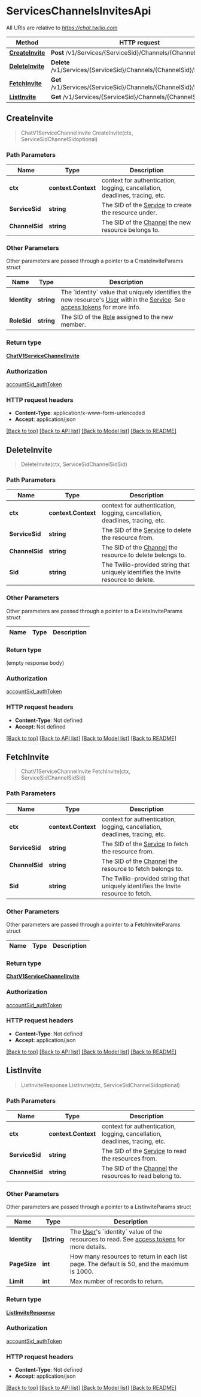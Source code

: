# ServicesChannelsInvitesApi

All URIs are relative to *https://chat.twilio.com*

Method | HTTP request | Description
------------- | ------------- | -------------
[**CreateInvite**](ServicesChannelsInvitesApi.md#CreateInvite) | **Post** /v1/Services/{ServiceSid}/Channels/{ChannelSid}/Invites | 
[**DeleteInvite**](ServicesChannelsInvitesApi.md#DeleteInvite) | **Delete** /v1/Services/{ServiceSid}/Channels/{ChannelSid}/Invites/{Sid} | 
[**FetchInvite**](ServicesChannelsInvitesApi.md#FetchInvite) | **Get** /v1/Services/{ServiceSid}/Channels/{ChannelSid}/Invites/{Sid} | 
[**ListInvite**](ServicesChannelsInvitesApi.md#ListInvite) | **Get** /v1/Services/{ServiceSid}/Channels/{ChannelSid}/Invites | 



## CreateInvite

> ChatV1ServiceChannelInvite CreateInvite(ctx, ServiceSidChannelSidoptional)



### Path Parameters


Name | Type | Description
------------- | ------------- | -------------
**ctx** | **context.Context** | context for authentication, logging, cancellation, deadlines, tracing, etc.
**ServiceSid** | **string** | The SID of the [Service](https://www.twilio.com/docs/api/chat/rest/services) to create the resource under.
**ChannelSid** | **string** | The SID of the [Channel](https://www.twilio.com/docs/api/chat/rest/channels) the new resource belongs to.

### Other Parameters

Other parameters are passed through a pointer to a CreateInviteParams struct


Name | Type | Description
------------- | ------------- | -------------
**Identity** | **string** | The &#x60;identity&#x60; value that uniquely identifies the new resource&#39;s [User](https://www.twilio.com/docs/api/chat/rest/v1/user) within the [Service](https://www.twilio.com/docs/api/chat/rest/v1/service). See [access tokens](https://www.twilio.com/docs/api/chat/guides/create-tokens) for more info.
**RoleSid** | **string** | The SID of the [Role](https://www.twilio.com/docs/api/chat/rest/roles) assigned to the new member.

### Return type

[**ChatV1ServiceChannelInvite**](ChatV1ServiceChannelInvite.md)

### Authorization

[accountSid_authToken](../README.md#accountSid_authToken)

### HTTP request headers

- **Content-Type**: application/x-www-form-urlencoded
- **Accept**: application/json

[[Back to top]](#) [[Back to API list]](../README.md#documentation-for-api-endpoints)
[[Back to Model list]](../README.md#documentation-for-models)
[[Back to README]](../README.md)


## DeleteInvite

> DeleteInvite(ctx, ServiceSidChannelSidSid)



### Path Parameters


Name | Type | Description
------------- | ------------- | -------------
**ctx** | **context.Context** | context for authentication, logging, cancellation, deadlines, tracing, etc.
**ServiceSid** | **string** | The SID of the [Service](https://www.twilio.com/docs/api/chat/rest/services) to delete the resource from.
**ChannelSid** | **string** | The SID of the [Channel](https://www.twilio.com/docs/api/chat/rest/channels) the resource to delete belongs to.
**Sid** | **string** | The Twilio-provided string that uniquely identifies the Invite resource to delete.

### Other Parameters

Other parameters are passed through a pointer to a DeleteInviteParams struct


Name | Type | Description
------------- | ------------- | -------------

### Return type

 (empty response body)

### Authorization

[accountSid_authToken](../README.md#accountSid_authToken)

### HTTP request headers

- **Content-Type**: Not defined
- **Accept**: Not defined

[[Back to top]](#) [[Back to API list]](../README.md#documentation-for-api-endpoints)
[[Back to Model list]](../README.md#documentation-for-models)
[[Back to README]](../README.md)


## FetchInvite

> ChatV1ServiceChannelInvite FetchInvite(ctx, ServiceSidChannelSidSid)



### Path Parameters


Name | Type | Description
------------- | ------------- | -------------
**ctx** | **context.Context** | context for authentication, logging, cancellation, deadlines, tracing, etc.
**ServiceSid** | **string** | The SID of the [Service](https://www.twilio.com/docs/api/chat/rest/services) to fetch the resource from.
**ChannelSid** | **string** | The SID of the [Channel](https://www.twilio.com/docs/api/chat/rest/channels) the resource to fetch belongs to.
**Sid** | **string** | The Twilio-provided string that uniquely identifies the Invite resource to fetch.

### Other Parameters

Other parameters are passed through a pointer to a FetchInviteParams struct


Name | Type | Description
------------- | ------------- | -------------

### Return type

[**ChatV1ServiceChannelInvite**](ChatV1ServiceChannelInvite.md)

### Authorization

[accountSid_authToken](../README.md#accountSid_authToken)

### HTTP request headers

- **Content-Type**: Not defined
- **Accept**: application/json

[[Back to top]](#) [[Back to API list]](../README.md#documentation-for-api-endpoints)
[[Back to Model list]](../README.md#documentation-for-models)
[[Back to README]](../README.md)


## ListInvite

> ListInviteResponse ListInvite(ctx, ServiceSidChannelSidoptional)



### Path Parameters


Name | Type | Description
------------- | ------------- | -------------
**ctx** | **context.Context** | context for authentication, logging, cancellation, deadlines, tracing, etc.
**ServiceSid** | **string** | The SID of the [Service](https://www.twilio.com/docs/api/chat/rest/services) to read the resources from.
**ChannelSid** | **string** | The SID of the [Channel](https://www.twilio.com/docs/api/chat/rest/channels) the resources to read belong to.

### Other Parameters

Other parameters are passed through a pointer to a ListInviteParams struct


Name | Type | Description
------------- | ------------- | -------------
**Identity** | **[]string** | The [User](https://www.twilio.com/docs/api/chat/rest/v1/user)&#39;s &#x60;identity&#x60; value of the resources to read. See [access tokens](https://www.twilio.com/docs/api/chat/guides/create-tokens) for more details.
**PageSize** | **int** | How many resources to return in each list page. The default is 50, and the maximum is 1000.
**Limit** | **int** | Max number of records to return.

### Return type

[**ListInviteResponse**](ListInviteResponse.md)

### Authorization

[accountSid_authToken](../README.md#accountSid_authToken)

### HTTP request headers

- **Content-Type**: Not defined
- **Accept**: application/json

[[Back to top]](#) [[Back to API list]](../README.md#documentation-for-api-endpoints)
[[Back to Model list]](../README.md#documentation-for-models)
[[Back to README]](../README.md)

